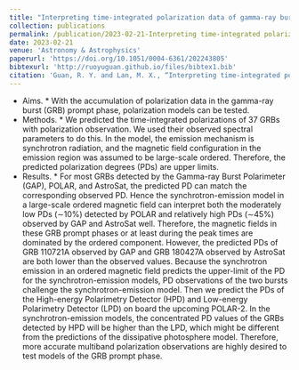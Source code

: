 ```yaml
---
title: "Interpreting time-integrated polarization data of gamma-ray burst prompt emission"
collection: publications
permalink: /publication/2023-02-21-Interpreting time-integrated polarization data of gamma-ray burst prompt emission
date: 2023-02-21
venue: 'Astronomy & Astrophysics'
paperurl: 'https://doi.org/10.1051/0004-6361/202243805'
bibtexurl: 'http://ruoyuguan.github.io/files/bibtex1.bib'
citation: 'Guan, R. Y. and Lan, M. X., “Interpreting time-integrated polarization data of gamma-ray burst prompt emission”, <i>Astronomy and Astrophysics</i>, vol. 670, Art. no. A160, 2023. doi:10.1051/0004-6361/202243805.'
---
```

* Aims. * With the accumulation of polarization data in the gamma-ray burst (GRB) prompt phase, polarization models can be tested.
* Methods. * We predicted the time-integrated polarizations of 37 GRBs with polarization observation. We used their observed spectral parameters to do this. In the model, the emission mechanism is synchrotron radiation, and the magnetic field configuration in the emission region was assumed to be large-scale ordered. Therefore, the predicted polarization degrees (PDs) are upper limits.
* Results. * For most GRBs detected by the Gamma-ray Burst Polarimeter (GAP), POLAR, and AstroSat, the predicted PD can match the corresponding observed PD. Hence the synchrotron-emission model in a large-scale ordered magnetic field can interpret both the moderately low PDs (∼10%) detected by POLAR and relatively high PDs (∼45%) observed by GAP and AstroSat well. Therefore, the magnetic fields in these GRB prompt phases or at least during the peak times are dominated by the ordered component. However, the predicted PDs of GRB 110721A observed by GAP and GRB 180427A observed by AstroSat are both lower than the observed values. Because the synchrotron emission in an ordered magnetic field predicts the upper-limit of the PD for the synchrotron-emission models, PD observations of the two bursts challenge the synchrotron-emission model. Then we predict the PDs of the High-energy Polarimetry Detector (HPD) and Low-energy Polarimetry Detector (LPD) on board the upcoming POLAR-2. In the synchrotron-emission models, the concentrated PD values of the GRBs detected by HPD will be higher than the LPD, which might be different from the predictions of the dissipative photosphere model. Therefore, more accurate multiband polarization observations are highly desired to test models of the GRB prompt phase.
